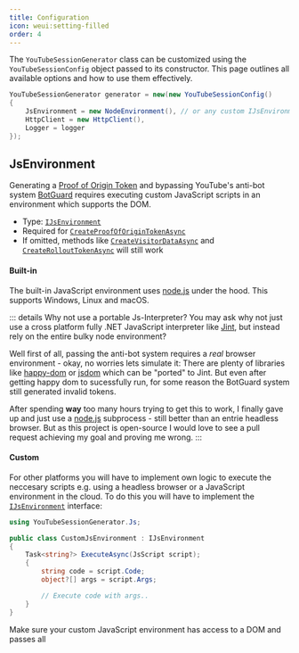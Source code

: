 ```yaml
---
title: Configuration
icon: weui:setting-filled
order: 4
---
```


The `YouTubeSessionGenerator` class can be customized using the `YouTubeSessionConfig` object passed to its constructor. This page outlines all available options and how to use them effectively.

```cs
YouTubeSessionGenerator generator = new(new YouTubeSessionConfig()
{
    JsEnvironment = new NodeEnvironment(), // or any custom IJsEnvironment
    HttpClient = new HttpClient(),
    Logger = logger
});
```


## JsEnvironment
Generating a [Proof of Origin Token](../guide/#proof-of-origin-token) and bypassing YouTube's anti-bot system [BotGuard](https://botguard.net/en/home) requires executing custom JavaScript scripts in an environment which supports the DOM.
- Type: [`IJsEnvironment`](/YouTubeSessionGenerator/reference/YouTubeSessionGenerator/Js/IJsEnvironment.html)
- Required for [`CreateProofOfOriginTokenAsync`](/YouTubeSessionGenerator/reference/YouTubeSessionGenerator/YouTubeSessionGenerator.html#createproofoforigintokenasync)
- If omitted, methods like [`CreateVisitorDataAsync`](/YouTubeSessionGenerator/reference/YouTubeSessionGenerator/YouTubeSessionGenerator.html#createvisitordataasync) and [`CreateRolloutTokenAsync`](/YouTubeSessionGenerator/reference/YouTubeSessionGenerator/YouTubeSessionGenerator.html#createrollouttokenasync) will still work

#### Built-in
The built-in JavaScript environment uses [node.js](https://nodejs.org) under the hood. This supports Windows, Linux and macOS.

::: details Why not use a portable Js-Interpreter?
You may ask why not just use a cross platform fully .NET JavaScript interpreter like [Jint](https://github.com/sebastienros/jint), but instead rely on the entire bulky node environment?

Well first of all, passing the anti-bot system requires a *real* browser environment - okay, no worries lets simulate it: There are plenty of libraries like [happy-dom](https://github.com/capricorn86/happy-dom) or [jsdom](https://github.com/jsdom/jsdom) which can be "ported" to Jint. But even after getting happy dom to sucessfully run, for some reason the BotGuard system still generated invalid tokens.

After spending **way** too many hours trying to get this to work, I finally gave up and just use a [node.js](https://nodejs.org) subprocess - still better than an entrie headless browser. But as this project is open-source I would love to see a pull request achieving my goal and proving me wrong.
:::

#### Custom
For other platforms you will have to implement own logic to execute the neccesary scripts e.g. using a headless browser or a JavaScript environment in the cloud. To do this you will have to implement the [`IJsEnvironment`](/YouTubeSessionGenerator/reference/YouTubeSessionGenerator/Js/IJsEnvironment.html) interface:
```cs
using YouTubeSessionGenerator.Js;

public class CustomJsEnvironment : IJsEnvironment
{
    Task<string?> ExecuteAsync(JsScript script);
    {
        string code = script.Code;
        object?[] args = script.Args;

        // Execute code with args..
    }
}
```
Make sure your custom JavaScript environment has access to a DOM and passes all 